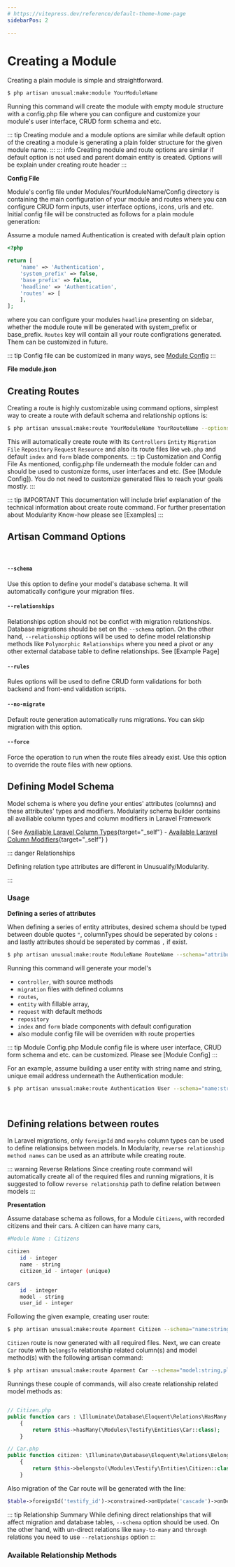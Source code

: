```yaml
---
# https://vitepress.dev/reference/default-theme-home-page
sidebarPos: 2

---
```

# Creating a Module

Creating a plain module is simple and straightforward.

```sh
$ php artisan unusual:make:module YourModuleName
```
Running this command will create the module with empty module structure with a config.php file where you can configure and customize your module's user interface, CRUD form schema and etc.

::: tip
Creating module and a module options are similar while default option of the creating a module is generating a plain folder structure for the given module name.
:::
::: info
Creating module and route options are similar if default option is not used and parent domain entity is created. Options will be explain under creating route header
:::

**Config File**

Module's config file under Modules/YourModuleName/Config directory is containing the main configuration of your module and routes where you can configure CRUD form inputs, user interface options, icons, urls and etc. Initial config file will be constructed as follows for a plain module generation:

Assume a module named Authentication is created with default plain option
```php
<?php

return [
    'name' => 'Authentication',
    'system_prefix' => false,
    'base_prefix' => false,
    'headline' => 'Authentication',
    'routes' => [
    ],
];

```
where you can configure your modules `headline` presenting on sidebar, whether the module route will be generated with system_prefix or base_prefix. ``Routes`` key will contain all your route configrations generated. Them can be customized in future.

::: tip
Config file can be customized in many ways, see [Module Config](/)
:::
<br/>

**File module.json**


## Creating Routes
Creating a route is highly customizable using command options, simplest way to create a route with default schema and relationship options is:
```sh
$ php artisan unusual:make:route YourModuleName YourRouteName --options*
```
This will automatically create route with its `Controllers` `Entity` `Migration File` `Repository` `Request` `Resource` and also its route files like `web.php` and default ``index`` and ``form`` blade components.
::: tip Customization and Config File
As mentioned, config.php file underneath the module folder can and should be used to customize forms, user interfaces and etc. (See [Module Config]). You do not need to customize generated files to reach your goals mostly.
:::


::: tip IMPORTANT
This documentation will include brief explanation of the technical information about create route command. For further presentation about Modularity Know-how please see [Examples]
:::

## Artisan Command Options
<br/>

#### `--schema`
Use this option to define your model's database schema. It will automatically configure your migration files. 
#### `--relationships`
Relationships option should not be confict with migration relationships. Database migrations should be set on the `--schema` option. On the other hand, `--relationship` options will be used to define model relationship methods like `Polymorphic Relationships` where you need a pivot or any other external database table to define relationships. See [Example Page]
#### `--rules`
Rules options will be used to define CRUD form validations for both backend and front-end validation scripts. 
#### `--no-migrate`
Default route generation automatically runs migrations. You can skip migration with this option.
#### `--force`
Force the operation to run when the route files already exist. Use this option to override the route files with new options.

## Defining Model Schema
Model schema is where you define your enties' attributes (columns) and these attributes' types and modifiers. Modularity schema builder contains all availiable column types and column modifiers in Laravel Framework

( See [Availiable Laravel Column Types](https://laravel.com/docs/11.x/migrations#available-column-types){target="_self"} -  [Available Laravel Column Modifiers](https://laravel.com/docs/11.x/migrations#column-modifiers){target="_self"} )

::: danger Relationships

Defining relation type attributes are different in Unusualify/Modularity.

:::

### Usage

**Defining a series of attributes**

When defining a series of entity attributes, desired schema should be typed between double quotes `"`, columnTypes should be seperated by colons `:` and lastly attributes should be seperated by commas `,` if exist.

```sh
$ php artisan unusual:make:route ModuleName RouteName --schema="attributeName:columnType#1:columnType#2,attributeName#2:...columnType#:..columnModifiers#"
```
Running this command will generate your model's 
 - `controller`, with source methods
 - `migration` files with defined columns
 - `routes`,
 - `entity` with fillable array,
 - `request` with default methods
 - `repository`
 - `index` and `form` blade components with default configuration
 - also module config file will be overriden with route properties 
  
::: tip Module Config.php
Module config file is where user interface, CRUD form schema and etc. can be customized. Please see [Module Config]
:::

For an example, assume building a user entity with string name and string, unique email address underneath the Authentication module:
```sh
$ php artisan unusual:make:route Authentication User --schema="name:string,email:string:unique"
```


<br/>

## **Defining relations between routes**

In Laravel migrations, only `foreignId` and `morphs` column types can be used to define relationsips between models. In Modularity, `reverse relationship method names` can be used as an attribute while creating route. 

::: warning Reverse Relations
Since creating route command will automatically create all of the required files and running migrations, it is suggested to follow `reverse relationship` path to define relation between models
:::

**Presentation**

Assume database schema as follows, for a Module `Citizens`, with recorded citizens and their cars. A citizen can have many cars,

```sh
#Module Name : Citizens

citizen
    id - integer
    name - string
    citizen_id - integer (unique)

cars
    id - integer
    model - string
    user_id - integer
```

Following the given example, creating user route:
```sh
$ php artisan unusual:make:route Aparment Citizen --schema="name:string,citizen_id:integer:unique"
```
`Citizen` route is now generated with all required files. Next, we can create `Car` route with `belongsTo` relationship related column(s) and model method(s) with the following artisan command:
```sh
$ php artisan unusual:make:route Aparment Car --schema="model:string,plate:string:unique,citizen:belongsTo"
```
Runnings these couple of commands, will also create relationship related model methods as:
```php

// Citizen.php
public function cars : \Illuminate\Database\Eloquent\Relations\HasMany
	{
		return $this->hasMany(\Modules\Testify\Entities\Car::class);
	}

// Car.php
public function citizen: \Illuminate\Database\Eloquent\Relations\BelongsTo
    {
        return $this->belongsto(\Modules\Testify\Entities\Citizen::class, 'citizen_id', 'id')
    }
```

Also migration of the Car route will be generated with the line:
```php
$table->foreignId('testify_id')->constrained->onUpdate('cascade')->onDelete('cascade');
```


::: tip Relationship Summary
While defining direct relationships that will affect migration and database tables, `--schema` option should be used. On the other hand, with un-direct relations like `many-to-many` and `through` relations you need to use `--relationships` option
:::

### Available Relationship Methods

